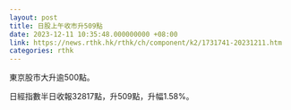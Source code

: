 ```yaml
---
layout: post
title: 日股上午收市升509點
date: 2023-12-11 10:35:48.000000000 +08:00
link: https://news.rthk.hk/rthk/ch/component/k2/1731741-20231211.htm
categories: rthk
---
```


東京股市大升逾500點。

日經指數半日收報32817點，升509點，升幅1.58%。
